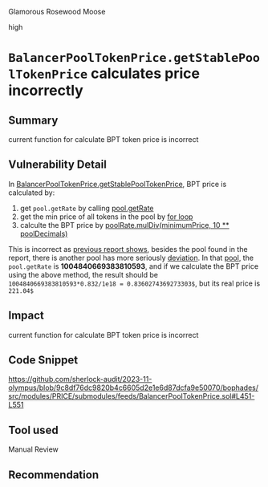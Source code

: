 Glamorous Rosewood Moose

high

# `BalancerPoolTokenPrice.getStablePoolTokenPrice` calculates price incorrectly

## Summary
current function for calculate BPT token price is incorrect

## Vulnerability Detail
In [BalancerPoolTokenPrice.getStablePoolTokenPrice](https://github.com/sherlock-audit/2023-11-olympus/blob/9c8df76dc9820b4c6605d2e1e6d87dcfa9e50070/bophades/src/modules/PRICE/submodules/feeds/BalancerPoolTokenPrice.sol#L451-L551), BPT price is calculated by:
1. get `pool.getRate` by calling [pool.getRate](https://github.com/sherlock-audit/2023-11-olympus/blob/9c8df76dc9820b4c6605d2e1e6d87dcfa9e50070/bophades/src/modules/PRICE/submodules/feeds/BalancerPoolTokenPrice.sol#L494-L503)
1. get the min price of all tokens in the pool by [for loop](https://github.com/sherlock-audit/2023-11-olympus/blob/9c8df76dc9820b4c6605d2e1e6d87dcfa9e50070/bophades/src/modules/PRICE/submodules/feeds/BalancerPoolTokenPrice.sol#L521-L538)
1. calculte the BPT price by [poolRate.mulDiv(minimumPrice, 10 ** poolDecimals)](https://github.com/sherlock-audit/2023-11-olympus/blob/9c8df76dc9820b4c6605d2e1e6d87dcfa9e50070/bophades/src/modules/PRICE/submodules/feeds/BalancerPoolTokenPrice.sol#L548)

This is incorrect as [previous report shows](https://github.com/sherlock-audit/2023-07-blueberry-judging/issues/97), besides the pool found in the report, there is another pool has more seriously [deviation](https://app.apy.vision/pools/balancerv2_eth-MAI-USDC-0xf3aeb3abba741f0eece8a1b1d2f11b85899951cb).  In that [pool](https://etherscan.io/address/0xf3aeb3abba741f0eece8a1b1d2f11b85899951cb#readContract#F12), the `pool.getRate` is **1004840669383810593**, and if we calculate the BPT price using the above method, the result should be `1004840669383810593*0.832/1e18 = 0.8360274369273303$`, but its real price is `221.04$`

## Impact
current function for calculate BPT token price is incorrect

## Code Snippet
https://github.com/sherlock-audit/2023-11-olympus/blob/9c8df76dc9820b4c6605d2e1e6d87dcfa9e50070/bophades/src/modules/PRICE/submodules/feeds/BalancerPoolTokenPrice.sol#L451-L551
## Tool used

Manual Review

## Recommendation
